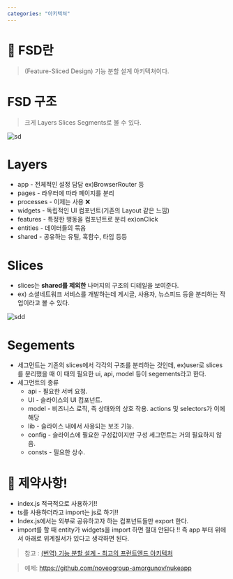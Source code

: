 ```yaml
---
categories: "아키텍쳐"
---
```


# 🤔 FSD란

> (Feature-Sliced Design) 기능 분할 설계 아키텍처이다.

# FSD 구조

> 크게 Layers Slices Segments로 볼 수 있다.

![sd](https://github.com/chohyundon/chohyundon.github.io/assets/113508075/2ab59eac-5363-4d41-9563-52cd922af672)

# Layers

- app - 전체적인 설정 담담 ex)BrowserRouter 등
- pages - 라우터에 따라 페이지를 분리
- processes - 이제는 사용 ❌
- widgets - 독립적인 UI 컴포넌트(기존의 Layout 같은 느낌)
- features - 특정한 행동을 컴포넌트로 분리 ex)onClick
- entities - 데이터들의 묶음
- shared - 공유하는 유틸, 훅함수, 타입 등등

# Slices

- slices는 **shared를 제외한** 나머지의 구조의 디테일을 보여준다.
- ex) 소셜네트워크 서비스를 개발하는데 게시글, 사용자, 뉴스피드 등을 분리하는 작업이라고 볼 수 있다.

![sdd](https://github.com/chohyundon/chohyundon.github.io/assets/113508075/39966b60-170f-48c2-84c5-e33421c7f092)

# Segements

- 세그먼트는 기존의 slices에서 각각의 구조를 분리하는 것인데, ex)user로 slices를 분리했을 때 이 때의 필요한 ui, api, model 등이 segements라고 한다.
- 세그먼트의 종류
  - api - 필요한 서버 요청.
  - UI - 슬라이스의 UI 컴포넌트.
  - model - 비즈니스 로직, 즉 상태와의 상호 작용. actions 및 selectors가 이에 해당
  - lib - 슬라이스 내에서 사용되는 보조 기능.
  - config - 슬라이스에 필요한 구성값이지만 구성 세그먼트는 거의 필요하지 않음.
  - consts - 필요한 상수.

# 📣 제약사항!

- index.js 적극적으로 사용하기!!
- ts를 사용하더라고 import는 js로 하기!!
- Index.js에서는 외부로 공유하고자 하는 컴포넌트들만 export 한다.
- import를 할 때 entity가 widgets을 import 하면 절대 안된다 !! 즉 app 부터 위에서 아래로 위계질서가 있다고 생각하면 된다.

> 참고 : [(번역) 기능 분할 설계 - 최고의 프런트엔드 아키텍처](https://emewjin.github.io/feature-sliced-design/?utm_source=substack&utm_medium=email)

> 예제: https://github.com/noveogroup-amorgunov/nukeapp
